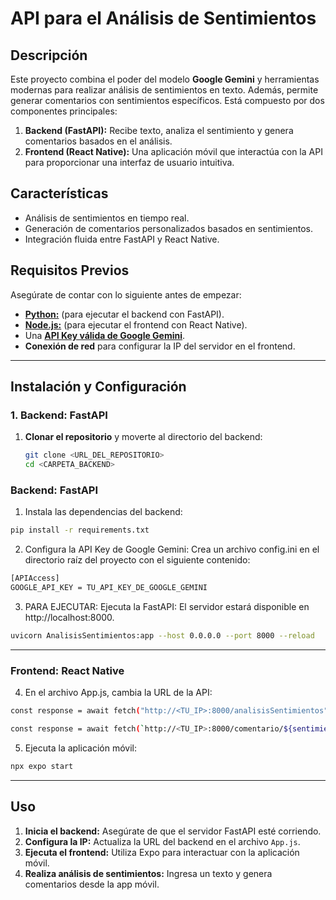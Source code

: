# API para el Análisis de Sentimientos

## Descripción

Este proyecto combina el poder del modelo **Google Gemini** y herramientas modernas para realizar análisis de sentimientos en texto. Además, permite generar comentarios con sentimientos específicos. Está compuesto por dos componentes principales:

1. **Backend (FastAPI):** Recibe texto, analiza el sentimiento y genera comentarios basados en el análisis.
2. **Frontend (React Native):** Una aplicación móvil que interactúa con la API para proporcionar una interfaz de usuario intuitiva.

## Características

- Análisis de sentimientos en tiempo real.
- Generación de comentarios personalizados basados en sentimientos.
- Integración fluida entre FastAPI y React Native.
  
## Requisitos Previos

Asegúrate de contar con lo siguiente antes de empezar:

- **[Python:](https://www.python.org/downloads/)** (para ejecutar el backend con FastAPI).
- **[Node.js:](https://nodejs.org/en/download)** (para ejecutar el frontend con React Native).
- Una **[API Key válida de Google Gemini](https://aistudio.google.com/apikey)**.
- **Conexión de red** para configurar la IP del servidor en el frontend.

---

## Instalación y Configuración

### 1. Backend: FastAPI

1. **Clonar el repositorio** y moverte al directorio del backend:
   ```bash
   git clone <URL_DEL_REPOSITORIO>
   cd <CARPETA_BACKEND>

### Backend: FastAPI 
   1. Instala las dependencias del backend:
   
   ```bash
   pip install -r requirements.txt
   ```

   2. Configura la API Key de Google Gemini:
   Crea un archivo config.ini en el directorio raíz del proyecto con el siguiente contenido:
   ```bash
   [APIAccess]
   GOOGLE_API_KEY = TU_API_KEY_DE_GOOGLE_GEMINI
   ```

   3. PARA EJECUTAR: Ejecuta la FastAPI:
    El servidor estará disponible en http://localhost:8000.
   ```bash
   uvicorn AnalisisSentimientos:app --host 0.0.0.0 --port 8000 --reload
   ```
---

### Frontend: React Native

   4. En el archivo App.js, cambia la URL de la API:
   ```bash
   const response = await fetch("http://<TU_IP>:8000/analisisSentimientos", {
   ```
   ```bash
   const response = await fetch(`http://<TU_IP>:8000/comentario/${sentimientoSeleccionado}`, {
   ```
   5. Ejecuta la aplicación móvil:
   ```bash
   npx expo start
   ```

---
## Uso

1. **Inicia el backend:** Asegúrate de que el servidor FastAPI esté corriendo.
2. **Configura la IP:** Actualiza la URL del backend en el archivo `App.js`.
3. **Ejecuta el frontend:** Utiliza Expo para interactuar con la aplicación móvil.
4. **Realiza análisis de sentimientos:** Ingresa un texto y genera comentarios desde la app móvil.

